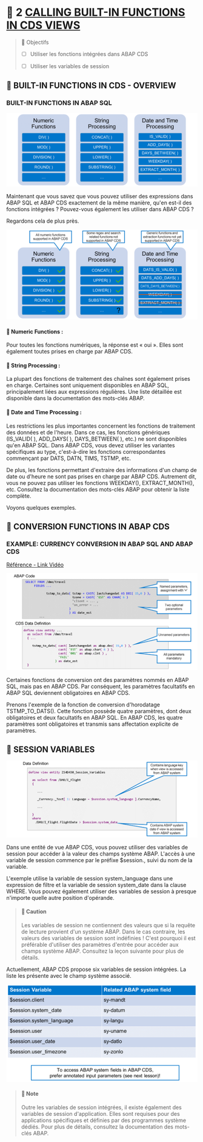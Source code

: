 # 🌸 2 [CALLING BUILT-IN FUNCTIONS IN CDS VIEWS](https://learning.sap.com/learning-journeys/acquire-core-abap-skills/calling-built-in-functions-in-cds-views_ea117751-e9eb-45f0-bd46-8abb62f578dd)

> 🌺 Objectifs
>
> - [ ] Utiliser les fonctions intégrées dans ABAP CDS
>
> - [ ] Utiliser les variables de session

## 🌸 BUILT-IN FUNCTIONS IN CDS - OVERVIEW

### BUILT-IN FUNCTIONS IN ABAP SQL

![](./assets/01FunctionsinCDSOverview_001.png)

Maintenant que vous savez que vous pouvez utiliser des expressions dans ABAP SQL et ABAP CDS exactement de la même manière, qu'en est-il des fonctions intégrées ? Pouvez-vous également les utiliser dans ABAP CDS ?

Regardons cela de plus près.

![](./assets/01FunctionsinCDSOverview_002.png)

#### 💮 **Numeric Functions** :

Pour toutes les fonctions numériques, la réponse est « oui ». Elles sont également toutes prises en charge par ABAP CDS.

#### 💮 **String Processing** :

La plupart des fonctions de traitement des chaînes sont également prises en charge. Certaines sont uniquement disponibles en ABAP SQL, principalement liées aux expressions régulières. Une liste détaillée est disponible dans la documentation des mots-clés ABAP.

#### 💮 **Date and Time Processing** :

Les restrictions les plus importantes concernent les fonctions de traitement des données et de l'heure. Dans ce cas, les fonctions génériques (IS_VALID( ), ADD_DAYS( ), DAYS_BETWEEN( ), etc.) ne sont disponibles qu'en ABAP SQL. Dans ABAP CDS, vous devez utiliser les variantes spécifiques au type, c'est-à-dire les fonctions correspondantes commençant par DATS, DATN, TIMS, TSTMP, etc.

De plus, les fonctions permettant d'extraire des informations d'un champ de date ou d'heure ne sont pas prises en charge par ABAP CDS. Autrement dit, vous ne pouvez pas utiliser les fonctions WEEKDAY(), EXTRACT_MONTH(), etc. Consultez la documentation des mots-clés ABAP pour obtenir la liste complète.

Voyons quelques exemples.

## 🌸 CONVERSION FUNCTIONS IN ABAP CDS

### EXAMPLE: CURRENCY CONVERSION IN ABAP SQL AND ABAP CDS

[Référence - Link Vidéo](https://learning.sap.com/learning-journeys/acquire-core-abap-skills/calling-built-in-functions-in-cds-views_ea117751-e9eb-45f0-bd46-8abb62f578dd)

![](./assets/03UnitandCurrencyConversion_00.png)

Certaines fonctions de conversion ont des paramètres nommés en ABAP SQL, mais pas en ABAP CDS. Par conséquent, les paramètres facultatifs en ABAP SQL deviennent obligatoires en ABAP CDS.

Prenons l'exemple de la fonction de conversion d'horodatage TSTMP_TO_DATS(). Cette fonction possède quatre paramètres, dont deux obligatoires et deux facultatifs en ABAP SQL. En ABAP CDS, les quatre paramètres sont obligatoires et transmis sans affectation explicite de paramètres.

## 🌸 SESSION VARIABLES

![](./assets/Session_Variables_002.png)

Dans une entité de vue ABAP CDS, vous pouvez utiliser des variables de session pour accéder à la valeur des champs système ABAP. L'accès à une variable de session commence par le préfixe $session., suivi du nom de la variable.

L'exemple utilise la variable de session system_language dans une expression de filtre et la variable de session system_date dans la clause WHERE. Vous pouvez également utiliser des variables de session à presque n'importe quelle autre position d'opérande.

> #### 🍧 Caution
>
> Les variables de session ne contiennent des valeurs que si la requête de lecture provient d'un système ABAP. Dans le cas contraire, les valeurs des variables de session sont indéfinies ! C'est pourquoi il est préférable d'utiliser des paramètres d'entrée pour accéder aux champs système ABAP. Consultez la leçon suivante pour plus de détails.

Actuellement, ABAP CDS propose six variables de session intégrées. La liste les présente avec le champ système associé.

![](./assets/Session_Variables_001.png)

> #### 🍧 Note
>
> Outre les variables de session intégrées, il existe également des variables de session d'application. Elles sont requises pour des applications spécifiques et définies par des programmes système dédiés. Pour plus de détails, consultez la documentation des mots-clés ABAP.
